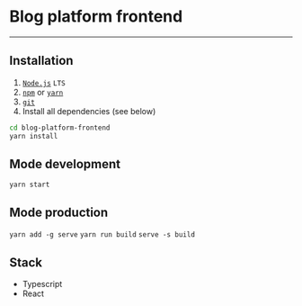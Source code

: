 # Blog platform frontend

---

## Installation

1. [`Node.js`](https://nodejs.org/) `LTS`
2. [`npm`](https://docs.npmjs.com/downloading-and-installing-node-js-and-npm) or [`yarn`](https://classic.yarnpkg.com/lang/en/docs/install/#windows-stable)
3. [`git`](https://git-scm.com/)
4. Install all dependencies (see below)

```sh
cd blog-platform-frontend
yarn install
```

## Mode development

`yarn start`

## Mode production

`yarn add -g serve` `yarn run build` `serve -s build`

## Stack

- Typescript
- React

